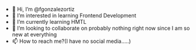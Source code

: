 - 👋 Hi, I’m @fgonzalezortiz
- 👀 I’m interested in learning Frontend Development
- 🌱 I’m currently learning HMTL
- 💞️ I’m looking to collaborate on probably nothing right now since I am so new at everything
- 📫 How to reach me?(I have no social media.....)

<!---
fgonzalezortiz/fgonzalezortiz is a ✨ special ✨ repository because its `README.md` (this file) appears on your GitHub profile.
You can click the Preview link to take a look at your changes.
--->
